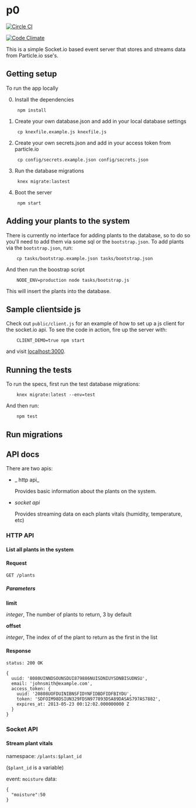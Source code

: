 # p0

[![Circle CI](https://circleci.com/gh/connorwarnock/p0/tree/master.svg?style=svg)](https://circleci.com/gh/connorwarnock/p0/tree/master)

[![Code Climate](https://codeclimate.com/github/connorwarnock/p0/badges/gpa.svg)](https://codeclimate.com/github/connorwarnock/p0)

This is a simple Socket.io based event server that stores and streams data from Particle.io sse's.

## Getting setup
To run the app locally

0. Install the dependencies

        npm install

0. Create your own database.json and add in your local database settings

        cp knexfile.example.js knexfile.js

0. Create your own secrets.json and add in your access token from
   particle.io

        cp config/secrets.example.json config/secrets.json

0. Run the database migrations

        knex migrate:lastest

0. Boot the server

        npm start

## Adding your plants to the system
There is currently no interface for adding plants to the database, so to do so you'll
need to add them via some sql or the `bootstrap.json`.  To add plants via the `bootstrap.json`,
run:

        cp tasks/bootstrap.example.json tasks/bootstrap.json

And then run the boostrap script

        NODE_ENV=production node tasks/bootstrap.js

This will insert the plants into the database.

## Sample clientside js
Check out `public/client.js` for an example of how to set up a js client for the socket.io api. To see the code
in action, fire up the server with:

        CLIENT_DEMO=true npm start

and visit [localhost:3000](localhost:3000).

## Running the tests
To run the specs, first run the test database migrations:

        knex migrate:latest --env=test

And then run:

        npm test

## Run migrations

## API docs
There are two apis:
- _ http api_

  Provides basic information about the plants on the system.

- _socket api_

  Provides streaming data on each plants vitals (humidity, temperature, etc)

### HTTP API

#### List all plants in the system

#### Request

`GET /plants`
##### Parameters
**limit**

*integer*, The number of plants to return, 3 by default

**offset**

*integer*, The index of of the plant to return as the first in the list

#### Response
`status: 200 OK`
```
{
  uuid: '8080UINNDSOUNSDUI879886NUISDNIUYSDNBISUDNSU',
  email: 'johnsmith@example.com',
  access_token: {
    uuid: '20808UOFDUINIBNSFIDYNFIDBDFIDFBIYDU',
    token: 'SDFOIM98DSIUN329FDSN977893DSA89DASAS797AS7882',
    expires_at: 2013-05-23 00:12:02.000000000 Z
  }
}
```

### Socket API

#### Stream plant vitals

namespace: `/plants:$plant_id`

(`$plant_id` is a variable)

event: `moisture`
data:
```
{
  "moisture":50
}
```
